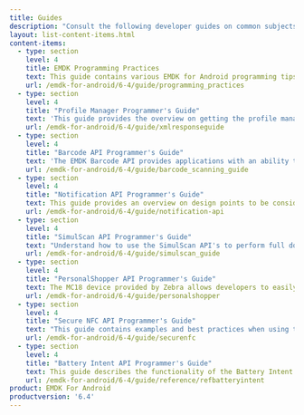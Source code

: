 ```yaml
---
title: Guides
description: "Consult the following developer guides on common subjects and usage of EMDK for Android features and API's."
layout: list-content-items.html
content-items:
  - type: section
    level: 4
    title: EMDK Programming Practices
    text: This guide contains various EMDK for Android programming tips.
    url: /emdk-for-android/6-4/guide/programming_practices
  - type: section
    level: 4
    title: "Profile Manager Programmer's Guide"
    text: 'This guide provides the overview on getting the profile manager instance, profile XML, applying profiles, interpreting result returned by the Profile Manager Methods and the response XML schema for the developer to understand and configure the device based their application specific requirements.'
    url: /emdk-for-android/6-4/guide/xmlresponseguide
  - type: section
    level: 4
    title: "Barcode API Programmer's Guide"
    text: 'The EMDK Barcode API provides applications with an ability to read the variety barcode labels using different scanner devices such as built-in imager/laser, built-in camera, Bluetooth ring scanners such as RS507 and RS600 and Pluggable ring scanner such as RS4000.'
    url: /emdk-for-android/6-4/guide/barcode_scanning_guide
  - type: section
    level: 4
    title: "Notification API Programmer's Guide"
    text: This guide provides an overview on design points to be considered during the development of an application that notifies users using Notification API in the business application workflow.
    url: /emdk-for-android/6-4/guide/notification-api
  - type: section
    level: 4
    title: "SimulScan API Programmer's Guide"
    text: "Understand how to use the SimulScan API's to perform full document capture in your application. SimulScan involves capturing fields of interest in a given document and converting it into data that an end-user application can use immediately at the point of transaction."
    url: /emdk-for-android/6-4/guide/simulscan_guide
  - type: section
    level: 4
    title: "PersonalShopper API Programmer's Guide"
    text: The MC18 device provided by Zebra allows developers to easily create applications in the Personal Shopper category. This guide contains examples specific to using EMDK for Android with the MC18.
    url: /emdk-for-android/6-4/guide/personalshopper
  - type: section
    level: 4
    title: "Secure NFC API Programmer's Guide"
    text: "This guide contains examples and best practices when using the Secure NFC API's including MifareDesfire, MiFareSam, SamKey, etc."
    url: /emdk-for-android/6-4/guide/securenfc
  - type: section
    level: 4
    title: "Battery Intent API Programmer's Guide"
    text: This guide describes the functionality of the Battery Intent API Interface.
    url: /emdk-for-android/6-4/guide/reference/refbatteryintent
product: EMDK For Android
productversion: '6.4'
---
```

           
















